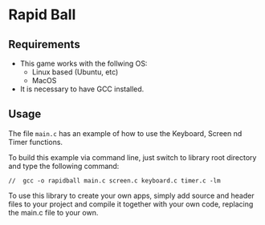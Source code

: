 # Rapid Ball

## Requirements
- This game works with the follwing OS:
   - Linux based (Ubuntu, etc)
   - MacOS
- It is necessary to have GCC installed.

## Usage 
The file `main.c` has an example of how to use the Keyboard, Screen nd Timer functions. 

To build this example via command line, just switch to library root directory and type the following command:
```
//  gcc -o rapidball main.c screen.c keyboard.c timer.c -lm

```

To use this library to create your own apps, simply add source and header files to your project and compile it together with your own code, 
replacing the main.c file to your own.

